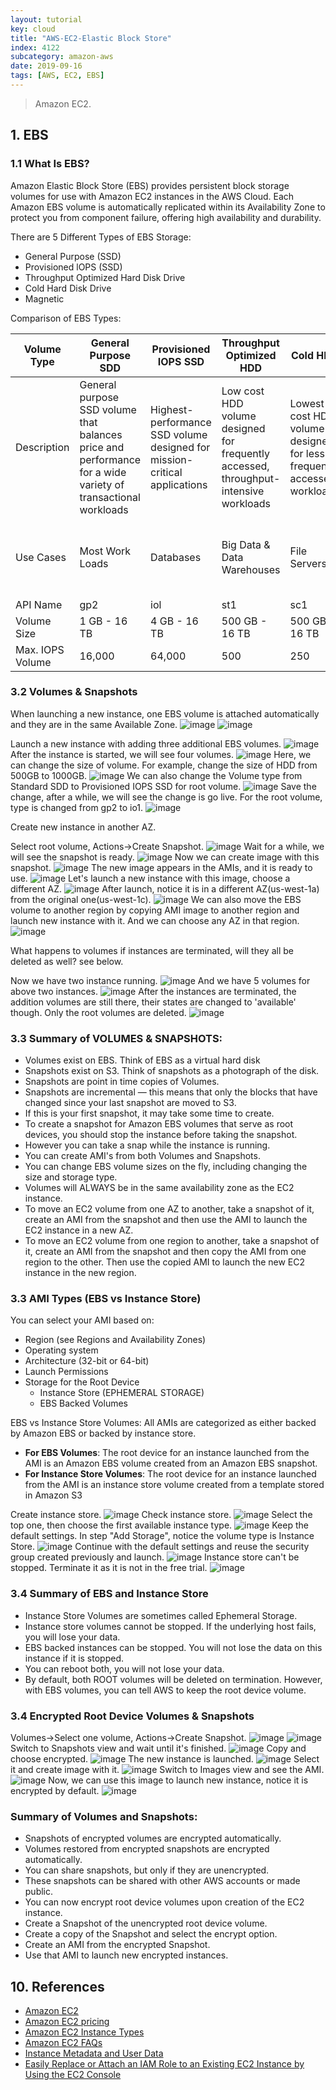 ```yaml
---
layout: tutorial
key: cloud
title: "AWS-EC2-Elastic Block Store"
index: 4122
subcategory: amazon-aws
date: 2019-09-16
tags: [AWS, EC2, EBS]
---
```


> Amazon EC2.

## 1. EBS
### 1.1 What Is EBS?
Amazon Elastic Block Store (EBS) provides persistent block storage volumes for use with Amazon EC2 instances in the AWS Cloud. Each Amazon EBS volume is automatically replicated within its Availability Zone to protect you from component failure, offering high availability and durability.

There are 5 Different Types of EBS Storage:
* General Purpose (SSD)
* Provisioned lOPS (SSD)
* Throughput Optimized Hard Disk Drive
* Cold Hard Disk Drive
* Magnetic

Comparison of EBS Types:

Volume Type | General Purpose SDD | Provisioned IOPS SSD | Throughput Optimized HDD | Cold HDD | EBS Magnetic
------------|---------------------|----------------------|---------------------------|------------|-------------------
Description | General purpose SSD volume that balances price and performance for a wide variety of transactional workloads | Highest-performance SSD volume designed for mission-critical applications | Low cost HDD volume designed for frequently accessed, throughput-intensive workloads | Lowest cost HDD volume designed for less frequently accessed workloads | Previous generation HDD
Use Cases   | Most Work Loads | Databases | Big Data & Data Warehouses | File Servers | Workloads where data is infrequently accessed Standard
API Name    | gp2 | iol | st1 | sc1 | Standard
Volume Size | 1 GB - 16 TB | 4 GB - 16 TB | 500 GB - 16 TB | 500 GB - 16 TB |  1 GB-1 TB
Max. IOPS Volume | 16,000 | 64,000 | 500 | 250 | 40-200

### 3.2 Volumes & Snapshots
When launching a new instance, one EBS volume is attached automatically and they are in the same Available Zone.
![image](/assets/images/cloud/4106/4-6-volumes-snapshots-1.png)
![image](/assets/images/cloud/4106/4-6-volumes-snapshots-2.png)

Launch a new instance with adding three additional EBS volumes.
![image](/assets/images/cloud/4106/4-6-volumes-snapshots-3.png)
After the instance is started, we will see four volumes.
![image](/assets/images/cloud/4106/4-6-volumes-snapshots-4.png)
Here, we can change the size of volume. For example, change the size of HDD from 500GB to 1000GB.
![image](/assets/images/cloud/4106/4-6-volumes-snapshots-5.png)
We can also change the Volume type from Standard SDD to Provisioned IOPS SSD for root volume.
![image](/assets/images/cloud/4106/4-6-volumes-snapshots-6.png)
Save the change, after a while, we will see the change is go live. For the root volume, type is changed from gp2 to io1.
![image](/assets/images/cloud/4106/4-6-volumes-snapshots-7.png)

Create new instance in another AZ.

Select root volume, Actions->Create Snapshot.
![image](/assets/images/cloud/4106/4-6-volumes-snapshots-8.png)
Wait for a while, we will see the snapshot is ready.
![image](/assets/images/cloud/4106/4-6-volumes-snapshots-9.png)
Now we can create image with this snapshot.
![image](/assets/images/cloud/4106/4-6-volumes-snapshots-10.png)
The new image appears in the AMIs, and it is ready to use.
![image](/assets/images/cloud/4106/4-6-volumes-snapshots-11.png)
Let's launch a new instance with this image, choose a different AZ.
![image](/assets/images/cloud/4106/4-6-volumes-snapshots-12.png)
After launch, notice it is in a different AZ(us-west-1a) from the original one(us-west-1c).
![image](/assets/images/cloud/4106/4-6-volumes-snapshots-13.png)
We can also move the EBS volume to another region by copying AMI image to another region and launch new instance with it. And we can choose any AZ in that region.
![image](/assets/images/cloud/4106/4-6-volumes-snapshots-14.png)

What happens to volumes if instances are terminated, will they all be deleted as well? see below.

Now we have two instance running.
![image](/assets/images/cloud/4106/4-6-volumes-snapshots-15.png)
And we have 5 volumes for above two instances.
![image](/assets/images/cloud/4106/4-6-volumes-snapshots-16.png)
After the instances are terminated, the addition volumes are still there, their states are changed to 'available' though. Only the root volumes are deleted.
![image](/assets/images/cloud/4106/4-6-volumes-snapshots-17.png)

### 3.3 Summary of VOLUMES & SNAPSHOTS:
* Volumes exist on EBS. Think of EBS as a virtual hard disk
* Snapshots exist on S3. Think of snapshots as a photograph of the disk.
* Snapshots are point in time copies of Volumes.
* Snapshots are incremental — this means that only the blocks that have changed since your last snapshot are moved to S3.
* If this is your first snapshot, it may take some time to create.
* To create a snapshot for Amazon EBS volumes that serve as root devices, you should stop the instance before taking the snapshot.
* However you can take a snap while the instance is running.
* You can create AMI's from both Volumes and Snapshots.
* You can change EBS volume sizes on the fly, including changing the size and storage type.
* Volumes will ALWAYS be in the same availability zone as the EC2 instance.
* To move an EC2 volume from one AZ to another, take a snapshot of it, create an AMI from the snapshot and then use the AMI to launch the EC2 instance in a new AZ.
* To move an EC2 volume from one region to another, take a snapshot of it, create an AMI from the snapshot and then copy the AMI from one region to the other. Then use the copied AMI to launch the new EC2 instance in the new region.

### 3.3 AMI Types (EBS vs Instance Store)
You can select your AMI based on:
* Region (see Regions and Availability Zones)
* Operating system
* Architecture (32-bit or 64-bit)
* Launch Permissions
* Storage for the Root Device
  - Instance Store (EPHEMERAL STORAGE)
  - EBS Backed Volumes

EBS vs Instance Store Volumes:
All AMIs are categorized as either backed by Amazon EBS or backed by instance store.
* **For EBS Volumes**: The root device for an instance launched from the AMI is an Amazon EBS volume created from an Amazon EBS snapshot.
* **For Instance Store Volumes**: The root device for an instance launched from the AMI is an instance store volume created from a template stored in Amazon S3

Create instance store.
![image](/assets/images/cloud/4106/4-7-ec2-create-instance-store.png)
Check instance store.
![image](/assets/images/cloud/4106/4-7-ec2-create-instance-store-2.png)
Select the top one, then choose the first available instance type.
![image](/assets/images/cloud/4106/4-7-ec2-create-instance-store-3.png)
Keep the default settings. In step "Add Storage", notice the volume type is Instance Store.
![image](/assets/images/cloud/4106/4-7-ec2-create-instance-store-4.png)
Continue with the default settings and reuse the security group created previously and launch.
![image](/assets/images/cloud/4106/4-7-ec2-create-instance-store-5.png)
Instance store can't be stopped. Terminate it as it is not in the free trial.
![image](/assets/images/cloud/4106/4-7-ec2-create-instance-store-6.png)

### 3.4 Summary of EBS and Instance Store
* Instance Store Volumes are sometimes called Ephemeral Storage.
* Instance store volumes cannot be stopped. If the underlying host fails, you will lose your data.
* EBS backed instances can be stopped. You will not lose the data on this instance if it is stopped.
* You can reboot both, you will not lose your data.
* By default, both ROOT volumes will be deleted on termination. However, with EBS volumes, you can tell AWS to keep the root device volume.

### 3.4 Encrypted Root Device Volumes & Snapshots
Volumes->Select one volume, Actions->Create Snapshot.
![image](/assets/images/cloud/4106/4-8-ec2-volume-create-snapshot-1.png)
![image](/assets/images/cloud/4106/4-8-ec2-volume-create-snapshot-2.png)
Switch to Snapshots view and wait until it's finished.
![image](/assets/images/cloud/4106/4-8-ec2-volume-create-snapshot-3.png)
Copy and choose encrypted.
![image](/assets/images/cloud/4106/4-8-ec2-volume-create-snapshot-4.png)
The new instance is launched.
![image](/assets/images/cloud/4106/4-8-ec2-volume-create-snapshot-5.png)
Select it and create image with it.
![image](/assets/images/cloud/4106/4-8-ec2-volume-create-snapshot-6.png)
Switch to Images view and see the AMI.
![image](/assets/images/cloud/4106/4-8-ec2-volume-create-snapshot-7.png)
Now, we can use this image to launch new instance, notice it is encrypted by default.
![image](/assets/images/cloud/4106/4-8-ec2-volume-create-snapshot-8.png)

### Summary of Volumes and Snapshots:
* Snapshots of encrypted volumes are encrypted automatically.
* Volumes restored from encrypted snapshots are encrypted automatically.
* You can share snapshots, but only if they are unencrypted.
* These snapshots can be shared with other AWS accounts or made public.
* You can now encrypt root device volumes upon creation of the EC2 instance.
* Create a Snapshot of the unencrypted root device volume.
* Create a copy of the Snapshot and select the encrypt option.
* Create an AMI from the encrypted Snapshot.
* Use that AMI to launch new encrypted instances.

## 10. References
* [Amazon EC2](https://aws.amazon.com/ec2/)
* [Amazon EC2 pricing](https://aws.amazon.com/ec2/pricing/)
* [Amazon EC2 Instance Types](https://aws.amazon.com/ec2/instance-types/)
* [Amazon EC2 FAQs](https://aws.amazon.com/ec2/faqs/)
* [Instance Metadata and User Data](https://docs.aws.amazon.com/AWSEC2/latest/UserGuide/ec2-instance-metadata.html)
* [Easily Replace or Attach an IAM Role to an Existing EC2 Instance by Using the EC2 Console](https://aws.amazon.com/blogs/security/easily-replace-or-attach-an-iam-role-to-an-existing-ec2-instance-by-using-the-ec2-console/)
